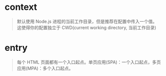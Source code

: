 
# context


>默认使用 Node.js 进程的当前工作目录，但是推荐在配置中传入一个值。这使得你的配置独立于 CWD(current working directory, 当前工作目录)

# entry

>每个 HTML 页面都有一个入口起点。单页应用(SPA)：一个入口起点，多页应用(MPA)：多个入口起点。
